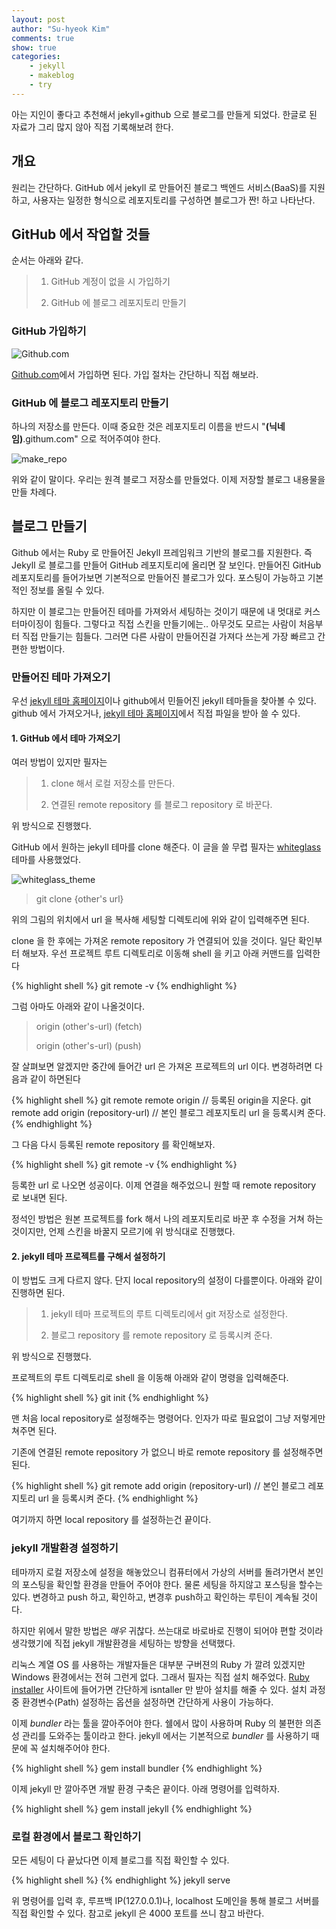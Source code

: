 ```yaml
---
layout: post
author: "Su-hyeok Kim"
comments: true
show: true
categories:
    - jekyll
    - makeblog
    - try
---
```


아는 지인이 좋다고 추천해서 jekyll+github 으로 블로그를 만들게 되었다.
한글로 된 자료가 그리 많지 않아 직접 기록해보려 한다.

## 개요

원리는 간단하다. GitHub 에서 jekyll 로 만들어진 블로그 백엔드 서비스(BaaS)를 지원하고, 사용자는 일정한 형식으로 레포지토리를 구성하면 블로그가 짠! 하고 나타난다.

## GitHub 에서 작업할 것들

순서는 아래와 같다.

> 1. GitHub 계정이 없을 시 가입하기
>
> 2. GitHub 에 블로그 레포지토리 만들기

### GitHub 가입하기

![Github.com](/images/github_homepage_signup.png)

[Github.com][github_com]에서 가입하면 된다. 가입 절차는 간단하니 직접 해보라.

### GitHub 에 블로그 레포지토리 만들기

하나의 저장소를 만든다. 이때 중요한 것은 레포지토리 이름을 반드시 "__\(닉네임\)__.githum.com" 으로 적어주여야 한다.

![make_repo](/images/github_make_repo.png)

위와 같이 말이다. 우리는 원격 블로그 저장소를 만들었다. 이제 저장할 블로그 내용물을 만들 차례다.

## 블로그 만들기

Github 에서는 Ruby 로 만들어진 Jekyll 프레임워크 기반의 블로그를 지원한다. 즉 Jekyll 로 블로그를 만들어 GitHub 레포지토리에 올리면 잘 보인다. 만들어진 GitHub 레포지토리를 들어가보면 기본적으로 만들어진 블로그가 있다. 포스팅이 가능하고 기본적인 정보를 올릴 수 있다.

하지만 이 블로그는 만들어진 테마를 가져와서 세팅하는 것이기 때문에 내 멋대로 커스터마이징이 힘들다. 그렇다고 직접 스킨을 만들기에는.. 아무것도 모르는 사람이 처음부터 직접 만들기는 힘들다. 그러면 다른 사람이 만들어진걸 가져다 쓰는게 가장 빠르고 간편한 방법이다.

### 만들어진 테마 가져오기

우선 [jekyll 테마 홈페이지][jekyll-theme]이나 github에서 민들어진 jekyll 테마들을 찾아볼 수 있다. github 에서 가져오거나, [jekyll 테마 홈페이지][jekyll-theme]에서 직접 파일을 받아 쓸 수 있다.

#### 1. GitHub 에서 테마 가져오기

여러 방법이 있지만 필자는

> 1. clone 해서 로컬 저장소를 만든다.
>
> 2. 연결된 remote repository 를 블로그 repository 로 바꾼다.

위 방식으로 진행했다.

GitHub 에서 원하는 jekyll 테마를 clone 해준다. 이 글을 쓸 무렵 필자는 [whiteglass][jekyll-whiteglass] 테마를 사용했었다.

![whiteglass_theme](/images/github_jekyll_whiteglass_theme.png)

> git clone {other's url}

위의 그림의 위치에서 url 을 복사해 세팅할 디렉토리에 위와 같이 입력해주면 된다.

clone 을 한 후에는 가져온 remote repository 가 연결되어 있을 것이다. 일단 확인부터 해보자. 우선 프로젝트 루트 디렉토리로 이동해 shell 을 키고 아래 커맨드를 입력한다

{% highlight shell %}
git remote -v
{% endhighlight %}

그럼 아마도 아래와 같이 나올것이다.

> origin (other's-url) (fetch)
>
> origin (other's-url) (push)

잘 살펴보면 알겠지만 중간에 들어간 url 은 가져온 프로젝트의 url 이다. 변경하려면 다음과 같이 하면된다

{% highlight shell %}
git remote remote origin // 등록된 origin을 지운다.
git remote add origin (repository-url) // 본인 블로그 레포지토리 url 을 등록시켜 준다.
{% endhighlight %}

그 다음 다시 등록된 remote repository 를 확인해보자.

{% highlight shell %}
git remote -v
{% endhighlight %}

등록한 url 로 나오면 성공이다. 이제 연결을 해주었으니 원할 때 remote repository 로 보내면 된다.

정석인 방법은 원본 프로젝트를 fork 해서 나의 레포지토리로 바꾼 후 수정을 거쳐 하는것이지만, 언제 스킨을 바꿀지 모르기에 위 방식대로 진행했다.

#### 2. jekyll 테마 프로젝트를 구해서 설정하기

이 방법도 크게 다르지 않다. 단지 local repository의 설정이 다를뿐이다. 아래와 같이 진행하면 된다.

> 1. jekyll 테마 프로젝트의 루트 디렉토리에서 git 저장소로 설정한다.
>
> 2. 블로그 repository 를 remote repository 로 등록시켜 준다.

위 방식으로 진행했다.

프로젝트의 루트 디렉토리로 shell 을 이동해 아래와 같이 명령을 입력해준다.

{% highlight shell %}
git init
{% endhighlight %}

맨 처음 local repository로 설정해주는 명령어다. 인자가 따로 필요없이 그냥 저렇게만 쳐주면 된다.

기존에 연결된 remote repository 가 없으니 바로 remote repository 를 설정해주면 된다.

{% highlight shell %}
git remote add origin (repository-url) // 본인 블로그 레포지토리 url 을 등록시켜 준다.
{% endhighlight %}

여기까지 하면 local repository 를 설정하는건 끝이다.

### jekyll 개발환경 설정하기

테마까지 로컬 저장소에 설정을 해놓았으니 컴퓨터에서 가상의 서버를 돌려가면서 본인의 포스팅을 확인할 환경을 만들어 주어야 한다. 물론 세팅을 하지않고 포스팅을 할수는 있다. 변경하고 push 하고, 확인하고, 변경후 push하고 확인하는 루틴이 계속될 것이다.

하지만 위에서 말한 방법은 _매우_ 귀찮다. 쓰는대로 바로바로 진행이 되어야 편할 것이라 생각했기에 직접 jekyll 개발환경을 세팅하는 방향을 선택했다.

리눅스 계열 OS 를 사용하는 개발자들은 대부분 구버젼의 Ruby 가 깔려 있겠지만 Windows 환경에서는 전혀 그런게 없다. 그래서 필자는 직접 설치 해주었다. [Ruby installer][rubyinstaller-site] 사이트에 들어가면 간단하게 isntaller 만 받아 설치를 해줄 수 있다. 설치 과정 중 환경변수(Path) 설정하는 옵션을 설정하면 간단하게 사용이 가능하다.

이제 _bundler_ 라는 툴을 깔아주어야 한다. 쉘에서 많이 사용하며 Ruby 의 불편한 의존성 관리를 도와주는 툴이라고 한다. jekyll 에서는 기본적으로 _bundler_ 를 사용하기 때문에 꼭 설치해주어야 한다.

{% highlight shell %}
gem install bundler
{% endhighlight %}

이제 jekyll 만 깔아주면 개발 환경 구축은 끝이다. 아래 명령어를 입력하자.

{% highlight shell %}
gem install jekyll
{% endhighlight %}

### 로컬 환경에서 블로그 확인하기

모든 세팅이 다 끝났다면 이제 블로그를 직접 확인할 수 있다.

{% highlight shell %}
{% endhighlight %}
jekyll serve

위 명령어를 입력 후, 루프백 IP(127.0.0.1)나, localhost 도메인을 통해 블로그 서버를 직접 확인할 수 있다. 참고로 jekyll 은 4000 포트를 쓰니 참고 바란다.

[github_com]: https://github.com
[jekyll-theme]: https://jekyllthemes.org
[jekyll-whiteglass]: https://github.com/yous/whiteglass
[rubyinstaller-site]: https://rubyinstaller.org
